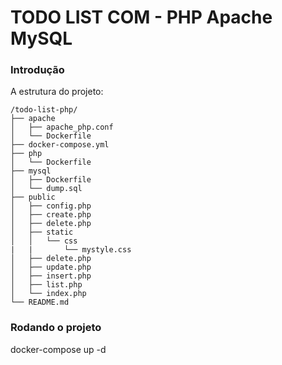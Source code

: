 TODO LIST COM - PHP Apache MySQL
===================================

### Introdução
A estrutura do projeto:

```
/todo-list-php/
├── apache
│   ├── apache_php.conf
│   └── Dockerfile
├── docker-compose.yml
├── php
│   └── Dockerfile
├── mysql
│   ├── Dockerfile
│   └── dump.sql
├── public
│   ├── config.php
│   ├── create.php
│   ├── delete.php
│   ├── static
│   │   └── css
|   |       └── mystyle.css
│   ├── delete.php
│   ├── update.php
│   ├── insert.php
│   ├── list.php
│   └── index.php
└── README.md
```


### Rodando o projeto
docker-compose up -d